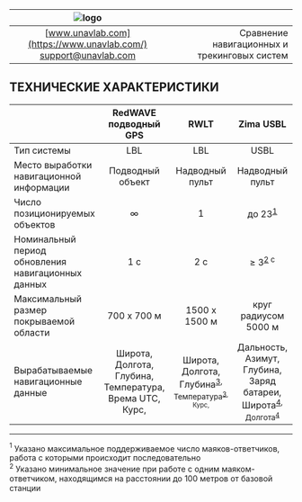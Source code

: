 | ![logo](https://ucnl.github.io/documentation/sm_logo.png) | |
| :---: | ---: |
| [www.unavlab.com](https://www.unavlab.com/) <br/> [support@unavlab.com](mailto:support@unavlab.com) | Сравнение навигационных и трекинговых систем |


## ТЕХНИЧЕСКИЕ ХАРАКТЕРИСТИКИ

|                                                    | RedWAVE подводный GPS | RWLT            | Zima USBL                 | WAYU            | uWAVE USBL           |
| :---                                               | :---:                 | :---:           | :---:                     | :---:           | :---:                |
| Тип системы                                        | LBL                   | LBL             | USBL                      | LBL             | USBL                 |
| Место выработки навигационной информации           | Подводный объект      | Надводный пульт | Надводный пульт           | Надводный пульт | -                    |
| Число позиционируемых объектов                     | ∞                     | 1               | до 23<sup>[1](#footnote1) | 1               | до 20                |
| Номинальный период обновления навигационных данных | 1 с                   | 2 с             | ≥ 3<sup>[2](#footnote2) с | 2 c             | ≥ 3 c                |
| Максимальный размер покрываемой области            | 700 х 700 м           | 1500 x 1500 м   | круг радиусом 5000 м      | 300 x 300 м     | круг радиусом 1000 м |
| Вырабатываемые навигационные данные                | Широта, <br/> Долгота, <br/> Глубина, <br/> Температура, <br/> Врема UTC, <br/> Курс, <br/> | Широта, <br/> Долгота, <br/> Глубина<sup>[3](#footnote2), <br/> Температура<sup>[3](#footnote3), <br/> Курс, <br/> | Дальность, <br/> Азимут, <br/> Глубина, <br/> Заряд батареи, <br/> Широта<sup>[4](#footnote4), <br/> Долгота<sup>[4](#footnote4) | Широта, <br/> Долгота, <br/> Курс | Дальность, <br/> Азимут, <br/> Глубина, <br/> Заряд батареи |





  
________________
<a name="footnote1"><sup>1</sup></a> Указано максимальное поддерживаемое число маяков-ответчиков, работа с которыми происходит последовательно  
<a name="footnote2"><sup>2</sup></a> Указано минимальное значение при работе с одним маяком-ответчиком, находящимся на расстоянии до 100 метров от базовой станции  
